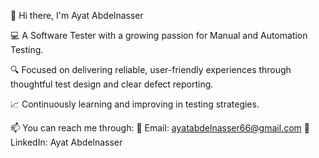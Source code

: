 👋 Hi there, I'm Ayat Abdelnasser

💻 A Software Tester with a growing passion for Manual and Automation Testing.

🔍 Focused on delivering reliable, user-friendly experiences through thoughtful test design and clear defect reporting.

📈 Continuously learning and improving in testing strategies.

📫 You can reach me through:
  📧 Email: ayatabdelnasser66@gmail.com
  💼 LinkedIn: Ayat Abdelnasser
